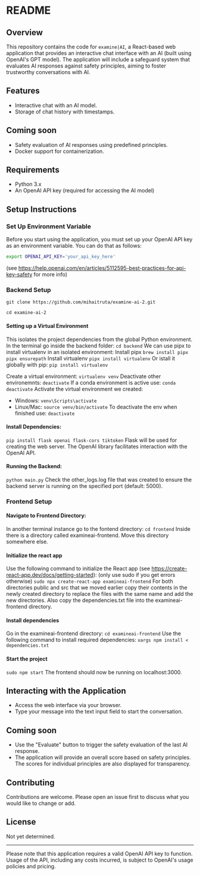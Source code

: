 # README

## Overview

This repository contains the code for `examine|AI`, a React-based web application that provides an interactive chat interface with an AI (built using OpenAI's GPT model). The application will include a safeguard system that evaluates AI responses against safety principles, aiming to foster trustworthy conversations with AI.

## Features

- Interactive chat with an AI model.
- Storage of chat history with timestamps.

## Coming soon

- Safety evaluation of AI responses using predefined principles.
- Docker support for containerization.

## Requirements

- Python 3.x
- An OpenAI API key (required for accessing the AI model)

## Setup Instructions

### Set Up Environment Variable

Before you start using the application, you must set up your OpenAI API key as an environment variable.
You can do that as follows:

```sh
export OPENAI_API_KEY='your_api_key_here'
```
(see https://help.openai.com/en/articles/5112595-best-practices-for-api-key-safety for more info)

### Backend Setup

`git clone https://github.com/mihaitruta/examine-ai-2.git`

`cd examine-ai-2`

#### Setting up a Virtual Environment
This isolates the project dependencies from the global Python environment.
In the terminal go inside the backend folder:
`cd backend`
We can use pipx to install virtualenv in an isolated environment:
Install pipx
`brew install pipx`
`pipx ensurepath`
Install virtualenv
`pipx install virtualenv`
Or istall it globally with pip:
`pip install virtualenv`

Create a virtual environment:
`virtualenv venv`
Deactivate other environemnts:
`deactivate`
If a conda environment is active use:
`conda deactivate`
Activate the virtual environment we created:
 - Windows: `venv\Scripts\activate`
 - Linux/Mac: `source venv/bin/activate`
 To deactivate the env when finished use:
 `deactivate`

#### Install Dependencies:
`pip install flask openai flask-cors tiktoken`
Flask will be used for creating the web server.
The OpenAI library facilitates interaction with the OpenAI API.

#### Running the Backend:
`python main.py`
Check the other_logs.log file that was created to ensure the backend server is running on the specified port (default: 5000).


### Frontend Setup

#### Navigate to Frontend Directory:
In another terminal instance go to the fontend directory:
`cd frontend`
Inside there is a directory called examineai-frontend.
Move this directory somewhere else.

#### Initialize the react app
Use the following command to initialize the React app (see https://create-react-app.dev/docs/getting-started):
(only use sudo if you get errors otherwise)
`sudo npx create-react-app examineai-frontend`
For both directories public and src that we moved earlier copy their contents in the newly created directory
to replace the files with the same name and add the new directories.
Also copy the dependencies.txt file into the examineai-frontend directory.

#### Install dependencies
Go in the examineai-frontend directory:
`cd examineai-frontend`
Use the following command to install required dependencies:
`xargs npm install < dependencies.txt`

#### Start the project
`sudo npm start`
The frontend should now be running on localhost:3000.



## Interacting with the Application

- Access the web interface via your browser.
- Type your message into the text input field to start the conversation.

## Coming soon
 - Use the "Evaluate" button to trigger the safety evaluation of the last AI response.
 - The application will provide an overall score based on safety principles. The scores for individual principles are also displayed for transparency.

## Contributing

Contributions are welcome. Please open an issue first to discuss what you would like to change or add.

## License

Not yet determined.

---

Please note that this application requires a valid OpenAI API key to function. Usage of the API, including any costs incurred, is subject to OpenAI's usage policies and pricing.